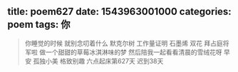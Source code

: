 title: poem627
date: 1543963001000
categories: poem
tags: 你
---
> 你睡觉的时候
就别念叨着什么
默克尔树 工作量证明
石墨烯 双花 拜占庭将军啦
做一个甜甜的草莓冰淇淋味的梦
然后陪我一起看看清晨的雪绒花呀
早安
孤独小美
格致别趣
六点起床第627天 迟到38天